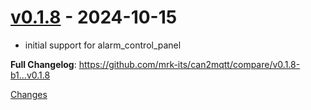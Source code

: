 <a id="v0.1.8"></a>
# [v0.1.8](https://github.com/mrk-its/can2mqtt/releases/tag/v0.1.8) - 2024-10-15

* initial support for alarm_control_panel

**Full Changelog**: https://github.com/mrk-its/can2mqtt/compare/v0.1.8-b1...v0.1.8

[Changes][v0.1.8]


[v0.1.8]: https://github.com/mrk-its/can2mqtt/tree/v0.1.8

<!-- Generated by https://github.com/rhysd/changelog-from-release v3.8.0 -->
